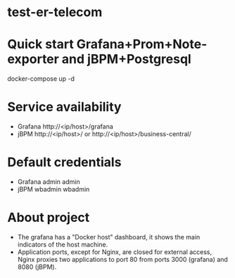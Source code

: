 # test-er-telecom
# Quick start Grafana+Prom+Note-exporter and jBPM+Postgresql
docker-compose up -d 

# Service availability
- Grafana http://<ip/host>/grafana
- jBPM http://<ip/host>/ or http://<ip/host>/business-central/

# Default credentials
- Grafana admin admin
- jBPM wbadmin wbadmin

# About project
- The grafana has a "Docker host" dashboard, it shows the main indicators of the host machine.
- Application ports, except for Nginx, are closed for external access, Nginx proxies two applications to port 80 from ports 3000 (grafana) and 8080 (jBPM).
